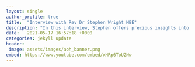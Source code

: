```yaml
---
layout: single
author_profile: true
title:  "Interview with Rev Dr Stephen Wright MBE"
description: "In this interview, Stephen offers precious insights into brokenness and healing"
date:   2021-05-17 16:57:18 +0000
categories: jekyll update
header: 
 image: assets/images/aoh_banner.png
embed: https://www.youtube.com/embed/xHRp6ToU2Nw
---
```


